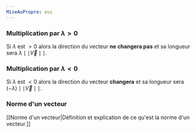 ```yaml
---
MiseAuPropre: oui
---
```


### Multiplication par $\lambda>0$
Si $\lambda$ est $>0$ alors la direction du vecteur **ne changera pas** et sa longueur sera $\lambda \mid\mid\vec{V}\mid\mid$.

### Multiplication par $\lambda < 0$
Si $\lambda$ est $<0$ alors la direction du vecteur **changera** et sa longueur sera $(-\lambda) \mid\mid\vec{V}\mid\mid$.

### Norme d'un vecteur
[[Norme d'un vecteur|Définition et explication de ce qu'est la norme d'un vecteur.]]
